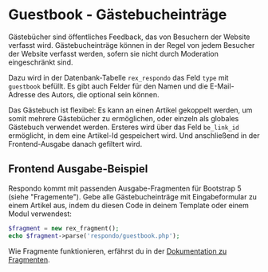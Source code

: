 # Guestbook - Gästebucheinträge

Gästebücher sind öffentliches Feedback, das von Besuchern der Website verfasst wird. Gästebucheinträge können in der Regel von jedem Besucher der Website verfasst werden, sofern sie nicht durch Moderation eingeschränkt sind.

Dazu wird in der Datenbank-Tabelle `rex_respondo` das Feld `type` mit `guestbook` befüllt. Es gibt auch Felder für den Namen und die E-Mail-Adresse des Autors, die optional sein können.

Das Gästebuch ist flexibel: Es kann an einen Artikel gekoppelt werden, um somit mehrere Gästebücher zu ermöglichen, oder einzeln als globales Gästebuch verwendet werden. Ersteres wird über das Feld `be_link_id` ermöglicht, in dem eine Artikel-Id gespeichert wird. Und anschließend in der Frontend-Ausgabe danach gefiltert wird.

## Frontend Ausgabe-Beispiel

Respondo kommt mit passenden Ausgabe-Fragmenten für Bootstrap 5 (siehe "Fragemente"). Gebe alle Gästebucheinträge mit Eingabeformular zu einem Artikel aus, indem du diesen Code in deinem Template oder einem Modul verwendest:

```php
$fragment = new rex_fragment();
echo $fragment->parse('respondo/guestbook.php');
```

Wie Fragmente funktionieren, erfährst du in der [Dokumentation zu Fragmenten](04_fragments.md).

